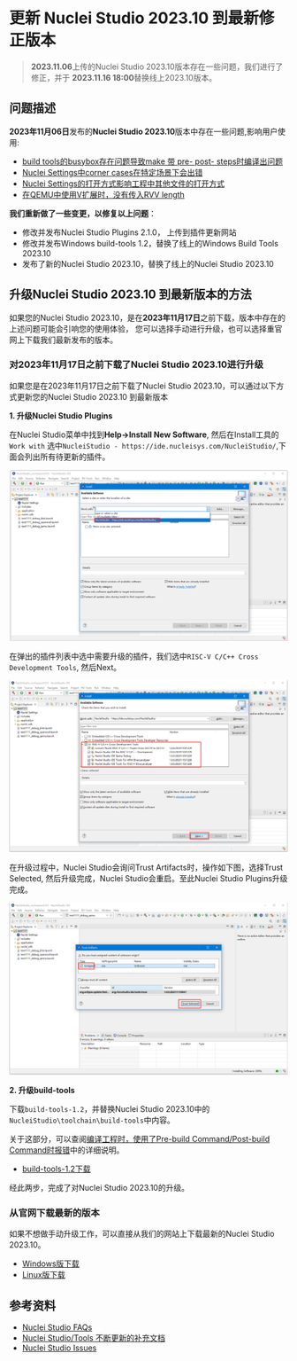 # 更新 Nuclei Studio 2023.10 到最新修正版本

> **2023.11.06**上传的Nuclei Studio 2023.10版本存在一些问题，我们进行了修正，并于 **2023.11.16 18:00**替换线上2023.10版本。

## 问题描述

**2023年11月06日**发布的**Nuclei Studio 2023.10**版本中存在一些问题,影响用户使用:

* [build tools的busybox存在问题导致make 带 pre- post- steps时编译出问题](https://github.com/Nuclei-Software/nuclei-studio/issues/6)
* [Nuclei Settings中corner cases在特定场景下会出错](https://github.com/Nuclei-Software/nuclei-studio/issues/3)
* [Nuclei Settings的打开方式影响工程中其他文件的打开方式](https://github.com/Nuclei-Software/nuclei-studio/issues/11)
* [在QEMU中使用V扩展时，没有传入RVV length](https://github.com/Nuclei-Software/nuclei-studio/issues/12)

**我们重新做了一些变更，以修复以上问题**：

* 修改并发布Nuclei Studio Plugins 2.1.0， 上传到插件更新网站
* 修改并发布Windows build-tools 1.2，替换了线上的Windows Build Tools 2023.10
* 发布了新的Nuclei Studio 2023.10，替换了线上的Nuclei Studio 2023.10

## 升级Nuclei Studio 2023.10 到最新版本的方法

如果您的Nuclei Studio 2023.10，是在**2023年11月17日**之前下载，版本中存在的上述问题可能会引响您的使用体验，
您可以选择手动进行升级，也可以选择重官网上下载我们最新发布的版本。

### 对2023年11月17日之前下载了Nuclei Studio 2023.10进行升级

如果您是在2023年11月17日之前下载了Nuclei Studio 2023.10，可以通过以下方式更新您的Nuclei Studio 2023.10 到最新版本

**1. 升级Nuclei Studio Plugins**

在Nuclei Studio菜单中找到**Help->Install New Software**, 然后在Install工具的`Work with`
选中`NucleiStudio - https://ide.nucleisys.com/NucleiStudio/`,下面会列出所有待更新的插件。

![](asserts/images/195660415249583.png)

在弹出的插件列表中选中需要升级的插件，我们选中`RISC-V C/C++ Cross Development Tools`, 然后Next。

![](asserts/images/v_20231116151002.png)

在升级过程中，Nuclei Studio会询问Trust Artifacts时，操作如下图，选择Trust Selected, 然后升级完成，Nuclei Studio会重启。至此Nuclei Studio Plugins升级完成。

![](asserts/images/v_17001190261409.png)
    
**2. 升级build-tools**

下载`build-tools-1.2`，并替换Nuclei Studio 2023.10中的`NucleiStudio\toolchain\build-tools`中内容。

关于这部分，可以查阅[编译工程时，使用了Pre-build Command/Post-build Command时报错](https://github.com/Nuclei-Software/nuclei-studio/blob/main/4-use_pre_build_or_post_build.md)中的详细说明。

- [build-tools-1.2下载](https://www.nucleisys.com/upload/files/toochain/build-tools/win32-buildtools-1.2.zip)

经此两步，完成了对Nuclei Studio 2023.10的升级。
    
### 从官网下载最新的版本

如果不想做手动升级工作，可以直接从我们的网站上下载最新的Nuclei Studio 2023.10。

- [Windows版下载](https://www.nucleisys.com/upload/files/nucleistudio/NucleiStudio_IDE_202310-win64.zip)
- [Linux版下载](https://www.nucleisys.com/upload/files/nucleistudio/NucleiStudio_IDE_202310-lin64.tgz)

## 参考资料

- [Nuclei Studio FAQs](https://www.rvmcu.com/nucleistudio-faq.html)
- [Nuclei Studio/Tools 不断更新的补充文档](https://github.com/Nuclei-Software/nuclei-studio)
- [Nuclei Studio Issues](https://github.com/Nuclei-Software/nuclei-studio/issues)
